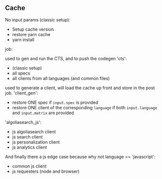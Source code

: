 ## Cache

No input params (classic setup):
- Setup cache version
- restore yarn cache
- yarn install

job:

used to gen and run the CTS, and to push the codegen
'cts':
- (classic setup)
- all specs
- all clients from all languages (and common files)

used to generate a client, will load the cache up front and store in the post job.
'client_gen':
  - restore ONE spec if `input.spec` is provided
  - restore ONE client of the corresponding `language` if both `input.language` and `input.matrix` are provided

'algoliasearch_js':
- js algoliasearch client
- js search client
- js personalization client
- js analytics client


And finally there a js edge case because why not
language == 'javascript':
- common js client
- js requesters (node and browser)
